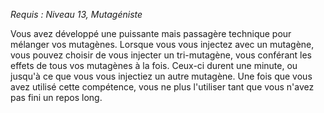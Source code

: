 *Requis : Niveau 13, Mutagéniste*

Vous avez développé une puissante mais passagère technique pour mélanger vos mutagènes. Lorsque vous vous injectez avec un mutagène, vous pouvez choisir de vous injecter un tri-mutagène, vous conférant les effets de tous vos mutagènes à la fois. Ceux-ci durent une minute, ou jusqu'à ce que vous vous injectiez un autre mutagène. Une fois que vous avez utilisé cette compétence, vous ne plus l'utiliser tant que vous n'avez pas fini un repos long.